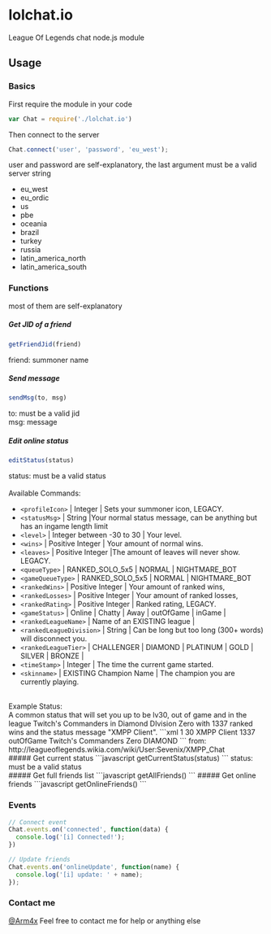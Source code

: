 # lolchat.io
League Of Legends chat node.js module

## Usage
### Basics
First require the module in your code
```javascript
var Chat = require('./lolchat.io')
```
Then connect to the server
```javascript
Chat.connect('user', 'password', 'eu_west');
```
user and password are self-explanatory, the last argument must be a valid server string
* eu_west
* eu_ordic
* us
* pbe
* oceania
* brazil
* turkey
* russia
* latin_america_north
* latin_america_south

### Functions
most of them are self-explanatory
<br>
##### Get JID of a friend
```javascript
getFriendJid(friend)
```
friend: summoner name<br>
##### Send message
```javascript
sendMsg(to, msg)
```
to: must be a valid jid<br>
msg: message<br>
##### Edit online status
```javascript
editStatus(status)
```
status: must be a valid status<br>
<br>
Available Commands:
* ```<profileIcon>``` | Integer | Sets your summoner icon, LEGACY.
* ```<statusMsg>``` | String |Your normal status message, can be anything but has an ingame length limit
* ```<level>``` | Integer between -30 to 30 | Your level.
* ```<wins>``` | Positive Integer | Your amount of normal wins.
* ```<leaves>``` | Positive Integer |The amount of leaves will never show. LEGACY.
* ```<queueType>``` | RANKED_SOLO_5x5 | NORMAL | NIGHTMARE_BOT
* ```<gameQueueType>``` | RANKED_SOLO_5x5 | NORMAL | NIGHTMARE_BOT
* ```<rankedWins>``` | Positive Integer | Your amount of ranked wins,
* ```<rankedLosses>``` | Positive Integer | Your amount of ranked losses,
* ```<rankedRating>``` | Positive Integer | Ranked rating, LEGACY.
* ```<gameStatus>``` | Online | Chatty | Away | outOfGame | inGame |
* ```<rankedLeagueName>``` | Name of an EXISTING league |
* ```<rankedLeagueDivision>``` | String | Can be long but too long (300+ words) will disconnect you.
* ```<rankedLeagueTier>``` | CHALLENGER | DIAMOND | PLATINUM | GOLD | SILVER | BRONZE |
* ```<timeStamp>``` | Integer | The time the current game started.
* ```<skinname>``` | EXISTING Champion Name | The champion you are currently playing.
<br>
Example Status:<br>
A common status that will set you up to be lv30, out of game and in the league Twitch's Commanders in Diamond DIvision Zero with 1337 ranked wins and the status message "XMPP Client".
```xml
<body>
  <profileIcon>1</profileIcon>
  <level>30</level>
  <statusMsg>XMPP Client</statusMsg>
  <rankedWins>1337</rankedWins>
  <gameStatus>outOfGame</gameStatus>
  <rankedLeagueName>Twitch&apos;s Commanders</rankedLeagueName>
  <rankedLeagueDivision>Zero</rankedLeagueDivision>
  <rankedLeagueTier>DIAMOND</rankedLeagueTier>
</body>
```
from: http://leagueoflegends.wikia.com/wiki/User:Sevenix/XMPP_Chat
<br>
##### Get current status
```javascript
getCurrentStatus(status)
```
status: must be a valid status<br>
##### Get full friends list
```javascript
getAllFriends()
```
##### Get online friends
```javascript
getOnlineFriends()
```

### Events
```javascript
// Connect event
Chat.events.on('connected', function(data) {
  console.log('[i] Connected!');
})

// Update friends
Chat.events.on('onlineUpdate', function(name) {
  console.log('[i] update: ' + name);
});
```

### Contact me
[@Arm4x](https://twitter.com/Arm4x)
Feel free to contact me for help or anything else
